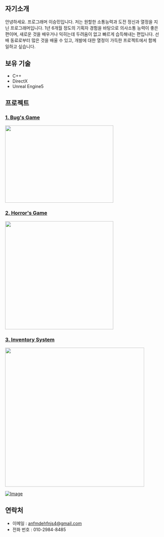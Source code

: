 ## 자기소개
안녕하세요. 프로그래머 이승민입니다. 
저는 원할한 소통능력과 도전 정신과 열정을 지닌 프로그래머입니다.
1년 6개월 정도의 기획자 경험을 바탕으로 의사소통 능력이 좋은 편이며,
새로운 것을 배우거나 익히는데 두려움이 없고 빠르게 습득해내는 편입니다.
선배 동료로부터 많은 것을 배울 수 있고, 개발에 대한 열정이 가득한 프로젝트에서 함께 일하고 싶습니다.

## 보유 기술
- C++
- DirectX
- Unreal Engine5

## 프로젝트
### [1. Bug's Game](https://github.com/tbvjchvkfl/Personal_Project/tree/master/Bug_Game)
  [<img src = "https://github.com/tbvjchvkfl/ReamMe/assets/137769043/00c3965a-70b6-48e3-b72f-b1bbd805cd16" width = "350" height = "250">](https://github.com/tbvjchvkfl/Personal_Project/tree/master/Bug_Game)
  
### [2. Horror's Game](https://github.com/tbvjchvkfl/Personal_Project/tree/master/UE5_HorrorGame)
  [<img src = "https://github.com/user-attachments/assets/63abe5c1-9ebe-4565-83be-756bac1d5c7a" width = "350" heigh = "250">](https://github.com/tbvjchvkfl/Personal_Project/tree/master/UE5_HorrorGame)

### [3. Inventory System](https://github.com/tbvjchvkfl/UE5_TimeTravleHunter/tree/master/Source/UE5_TimeTravleHunter/Private/UI)
  [<img src = "https://github.com/user-attachments/assets/62a02d4e-f9a0-476e-8edc-76fa1b8afd89" width = "450" heigh = "250">](https://github.com/tbvjchvkfl/UE5_TimeTravleHunter/tree/master/Source/UE5_TimeTravleHunter/Private/UI)

[![Image](https://github.com/user-attachments/assets/eb69e541-e1ce-491d-af0f-30b46657a1fa)](https://github.com/tbvjchvkfl/UE5_TimeTravleHunter)

## 연락처
- 이메일 : anfmdehfnjs4@gmail.com
- 전화 번호 : 010-2984-8485
